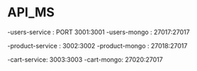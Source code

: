 # API_MS

-users-service : PORT 3001:3001
-users-mongo : 27017:27017⁠

-product-service : 3002:3002
-product-mongo : 27018:27017

-cart-service: 3003:3003
-cart-mongo: 27020:27017
